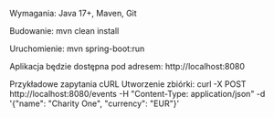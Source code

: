 Wymagania: Java 17+, Maven, Git

Budowanie:
mvn clean install

Uruchomienie:
mvn spring-boot:run

Aplikacja będzie dostępna pod adresem:
http://localhost:8080

Przykładowe zapytania cURL
Utworzenie zbiórki:
curl -X POST http://localhost:8080/events -H "Content-Type: application/json" -d '{"name": "Charity One", "currency": "EUR"}'

